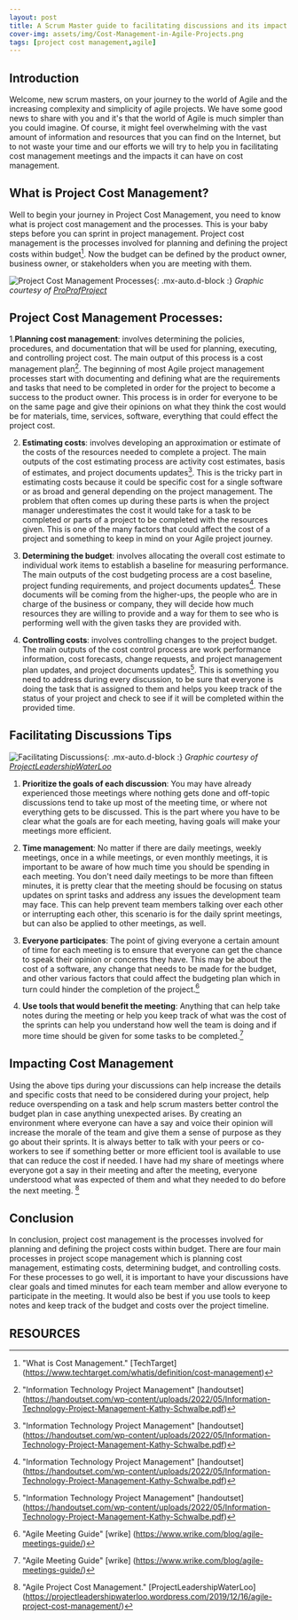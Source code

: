 ```yaml
---
layout: post
title: A Scrum Master guide to facilitating discussions and its impact on Cost Management
cover-img: assets/img/Cost-Management-in-Agile-Projects.png
tags: [project cost management,agile]
---
```


## Introduction

Welcome, new scrum masters, on your journey to the world of Agile and the increasing complexity and simplicity of agile projects. We have some good news to share with you and it's that the world of Agile is much simpler than you could imagine. Of course, it might feel overwhelming with the vast amount of information and resources that you can find on the Internet, but to not waste your time and our efforts we will try to help you in facilitating cost management meetings and the impacts it can have on cost management. 

## What is Project Cost Management?

Well to begin your journey in Project Cost Management, you need to know what is project cost management and the processes. This is your baby steps before you can sprint in project management. Project cost management is the processes involved for planning and defining the project costs within budget[^1]. Now the budget can be defined by the product owner, business owner, or stakeholders when you are meeting with them. 

![Project Cost Management Processes](/agile-blog/assets/img/Cost_Management_Principles.jpeg){: .mx-auto.d-block :}
*Graphic courtesy of [ProProfProject](https://www.proprofsproject.com/blog/cost-management-in-project-management/)*

## Project Cost Management Processes: 

1.**Planning cost management**: involves determining the policies, procedures, and documentation that will be used for planning, executing, and controlling project cost. The main output of this process is a cost management plan[^3]. The beginning of most Agile project management processes start with documenting and defining what are the requirements and tasks that need to be completed in order for the project to become a success to the product owner. This process is in order for everyone to be on the same page and give their opinions on what they think the cost would be for materials, time, services, software, everything that could effect the project cost. 

2. **Estimating costs**: involves developing an approximation or estimate of the costs of the resources needed to complete a project. The main outputs of the cost estimating process are activity cost estimates, basis of estimates, and project documents updates[^3]. This is the tricky part in estimating costs because it could be specific cost for a single software or as broad and general depending on the project management. The problem that often comes up during these parts is when the project manager underestimates the cost it would take for a task to be completed or parts of a project to be completed with the resources given. This is one of the many factors that could affect the cost of a project and something to keep in mind on your Agile project journey.

3. **Determining the budget**: involves allocating the overall cost estimate to individual work items to establish a baseline for measuring performance. The main outputs of the cost budgeting process are a cost baseline, project funding requirements, and project documents updates[^3]. These documents will be coming from the higher-ups, the people who are in charge of the business or company, they will decide how much resources they are willing to provide and a way for them to see who is performing well with the given tasks they are provided with.

4. **Controlling costs**: involves controlling changes to the project budget. The main outputs of the cost control process are work performance information, cost forecasts, change requests, and project management plan updates, and project documents updates[^3]. This is something you need to address during every discussion, to be sure that everyone is doing the task that is assigned to them and helps you keep track of the status of your project and check to see if it will be completed within the provided time.

## Facilitating Discussions Tips

![Facilitating Discussions](/agile-blog/assets/img/cost-management-discussions.webp){: .mx-auto.d-block :}
*Graphic courtesy of [ProjectLeadershipWaterLoo](https://projectleadershipwaterloo.wordpress.com/2019/12/16/agile-project-cost-management/)*

1. **Prioritize the goals of each discussion**: You may have already experienced those meetings where nothing gets done and off-topic discussions tend to take up most of the meeting time, or where not everything gets to be discussed. This is the part where you have to be clear what the goals are for each meeting, having goals will make your meetings more efficient.
   
2. **Time management**: No matter if there are daily meetings, weekly meetings, once in a while meetings, or even monthly meetings, it is important to be aware of how much time you should be spending in each meeting. You don't need daily meetings to be more than fifteen minutes, it is pretty clear that the meeting should be focusing on status updates on sprint tasks and address any issues the development team may face. This can help prevent team members talking over each other or interrupting each other, this scenario is for the daily sprint meetings, but can also be applied to other meetings, as well.
   
3. **Everyone participates**: The point of giving everyone a certain amount of time for each meeting is to ensure that everyone can get the chance to speak their opinion or concerns they have. This may be about the cost of a software, any change that needs to be made for the budget, and other various factors that could affect the budgeting plan which in turn could hinder the completion of the project.[^4]

4. **Use tools that would benefit the meeting**: Anything that can help take notes during the meeting or help you keep track of what was the cost of the sprints can help you understand how well the team is doing and if more time should be given for some tasks to be completed.[^4]

## Impacting Cost Management

Using the above tips during your discussions can help increase the details and specific costs that need to be considered during your project, help reduce overspending on a task and help scrum masters better control the budget plan in case anything unexpected arises. By creating an environment where everyone can have a say and voice their opinion will increase the morale of the team and give them a sense of purpose as they go about their sprints. It is always better to talk with your peers or co-workers to see if something better or more efficient tool is available to use that can reduce the cost if needed. I have had my share of meetings where everyone got a say in their meeting and after the meeting, everyone understood what was expected of them and what they needed to do before the next meeting. [^2]

## Conclusion

In conclusion, project cost management is the processes involved for planning and defining the project costs within budget. There are four main processes in project scope management which is planning cost management, estimating costs, determining budget, and controlling costs. For these processes to go well, it is important to have your discussions have clear goals and timed minutes for each team member and allow everyone to participate in the meeting. It would also be best if you use tools to keep notes and keep track of the budget and costs over the project timeline.

## RESOURCES 

[^1]: "What is Cost Management." [TechTarget] (https://www.techtarget.com/whatis/definition/cost-management)
[^2]: "Agile Project Cost Management." [ProjectLeadershipWaterLoo] (https://projectleadershipwaterloo.wordpress.com/2019/12/16/agile-project-cost-management/)
[^3]: "Information Technology Project Management" [handoutset] (https://handoutset.com/wp-content/uploads/2022/05/Information-Technology-Project-Management-Kathy-Schwalbe.pdf)
[^4]: "Agile Meeting Guide" [wrike] (https://www.wrike.com/blog/agile-meetings-guide/)
